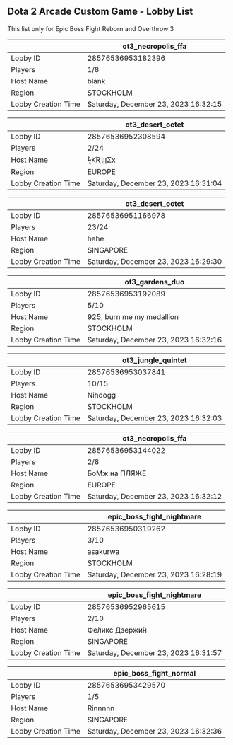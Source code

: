 ## Dota 2 Arcade Custom Game - Lobby List

This list only for Epic Boss Fight Reborn and Overthrow 3

|  | ot3_necropolis_ffa |
| ------ | ------ |
| Lobby ID | 28576536953182396 |
| Players | 1/8 |
| Host Name | blank |
| Region | STOCKHOLM |
| Lobby Creation Time | Saturday, December 23, 2023 16:32:15 |


|  | ot3_desert_octet |
| ------ | ------ |
| Lobby ID | 28576536952308594 |
| Players | 2/24 |
| Host Name | ϟƘƦƖןןΣx |
| Region | EUROPE |
| Lobby Creation Time | Saturday, December 23, 2023 16:31:04 |


|  | ot3_desert_octet |
| ------ | ------ |
| Lobby ID | 28576536951166978 |
| Players | 23/24 |
| Host Name | hehe |
| Region | SINGAPORE |
| Lobby Creation Time | Saturday, December 23, 2023 16:29:30 |


|  | ot3_gardens_duo |
| ------ | ------ |
| Lobby ID | 28576536953192089 |
| Players | 5/10 |
| Host Name | 925, burn me my medallion |
| Region | STOCKHOLM |
| Lobby Creation Time | Saturday, December 23, 2023 16:32:16 |


|  | ot3_jungle_quintet |
| ------ | ------ |
| Lobby ID | 28576536953037841 |
| Players | 10/15 |
| Host Name | Nihdogg |
| Region | STOCKHOLM |
| Lobby Creation Time | Saturday, December 23, 2023 16:32:03 |


|  | ot3_necropolis_ffa |
| ------ | ------ |
| Lobby ID | 28576536953144022 |
| Players | 2/8 |
| Host Name | БоМж на ПЛЯЖЕ |
| Region | EUROPE |
| Lobby Creation Time | Saturday, December 23, 2023 16:32:12 |


|  | epic_boss_fight_nightmare |
| ------ | ------ |
| Lobby ID | 28576536950319262 |
| Players | 3/10 |
| Host Name | asakurwa |
| Region | STOCKHOLM |
| Lobby Creation Time | Saturday, December 23, 2023 16:28:19 |


|  | epic_boss_fight_nightmare |
| ------ | ------ |
| Lobby ID | 28576536952965615 |
| Players | 2/10 |
| Host Name | Фе́ликс  Дзержи́н |
| Region | SINGAPORE |
| Lobby Creation Time | Saturday, December 23, 2023 16:31:57 |


|  | epic_boss_fight_normal |
| ------ | ------ |
| Lobby ID | 28576536953429570 |
| Players | 1/5 |
| Host Name | Rinnnnn |
| Region | SINGAPORE |
| Lobby Creation Time | Saturday, December 23, 2023 16:32:36 |


